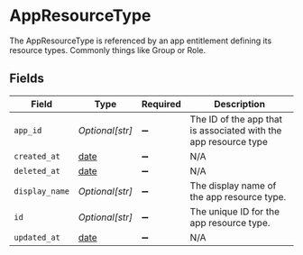 # AppResourceType

The AppResourceType is referenced by an app entitlement defining its resource types. Commonly things like Group or Role.


## Fields

| Field                                                                | Type                                                                 | Required                                                             | Description                                                          |
| -------------------------------------------------------------------- | -------------------------------------------------------------------- | -------------------------------------------------------------------- | -------------------------------------------------------------------- |
| `app_id`                                                             | *Optional[str]*                                                      | :heavy_minus_sign:                                                   | The ID of the app that is associated with the app resource type      |
| `created_at`                                                         | [date](https://docs.python.org/3/library/datetime.html#date-objects) | :heavy_minus_sign:                                                   | N/A                                                                  |
| `deleted_at`                                                         | [date](https://docs.python.org/3/library/datetime.html#date-objects) | :heavy_minus_sign:                                                   | N/A                                                                  |
| `display_name`                                                       | *Optional[str]*                                                      | :heavy_minus_sign:                                                   | The display name of the app resource type.                           |
| `id`                                                                 | *Optional[str]*                                                      | :heavy_minus_sign:                                                   | The unique ID for the app resource type.                             |
| `updated_at`                                                         | [date](https://docs.python.org/3/library/datetime.html#date-objects) | :heavy_minus_sign:                                                   | N/A                                                                  |